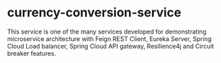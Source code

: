 # currency-conversion-service

This service is one of the many services developed for demonstrating microservice architecture with Feign REST Client, Eureka Server, Spring Cloud Load balancer, Spring Cloud API gateway, Resilience4j and Circuit breaker features.
